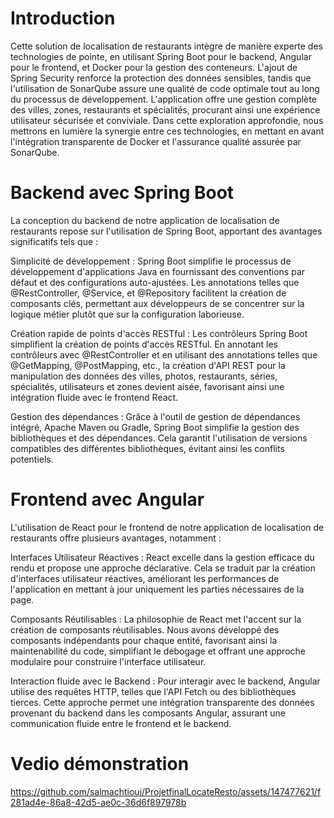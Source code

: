 # Introduction
Cette solution de localisation de restaurants intègre de manière experte des technologies de pointe, en utilisant Spring Boot pour le backend, Angular pour le frontend, et Docker pour la gestion des conteneurs. L'ajout de Spring Security renforce la protection des données sensibles, tandis que l'utilisation de SonarQube assure une qualité de code optimale tout au long du processus de développement. L'application offre une gestion complète des villes, zones, restaurants et spécialités, procurant ainsi une expérience utilisateur sécurisée et conviviale. Dans cette exploration approfondie, nous mettrons en lumière la synergie entre ces technologies, en mettant en avant l'intégration transparente de Docker et l'assurance qualité assurée par SonarQube.
# Backend avec Spring Boot

La conception du backend de notre application de localisation de restaurants repose sur l'utilisation de Spring Boot, apportant des avantages significatifs tels que :

Simplicité de développement :
Spring Boot simplifie le processus de développement d'applications Java en fournissant des conventions par défaut et des configurations auto-ajustées. Les annotations telles que @RestController, @Service, et @Repository facilitent la création de composants clés, permettant aux développeurs de se concentrer sur la logique métier plutôt que sur la configuration laborieuse.

Création rapide de points d'accès RESTful :
Les contrôleurs Spring Boot simplifient la création de points d'accès RESTful. En annotant les contrôleurs avec @RestController et en utilisant des annotations telles que @GetMapping, @PostMapping, etc., la création d'API REST pour la manipulation des données des villes, photos, restaurants, séries, spécialités, utilisateurs et zones devient aisée, favorisant ainsi une intégration fluide avec le frontend React.

Gestion des dépendances :
Grâce à l'outil de gestion de dépendances intégré, Apache Maven ou Gradle, Spring Boot simplifie la gestion des bibliothèques et des dépendances. Cela garantit l'utilisation de versions compatibles des différentes bibliothèques, évitant ainsi les conflits potentiels.

# Frontend avec Angular

L'utilisation de React pour le frontend de notre application de localisation de restaurants offre plusieurs avantages, notamment :

Interfaces Utilisateur Réactives :
React excelle dans la gestion efficace du rendu et propose une approche déclarative. Cela se traduit par la création d'interfaces utilisateur réactives, améliorant les performances de l'application en mettant à jour uniquement les parties nécessaires de la page.

Composants Réutilisables :
La philosophie de React met l'accent sur la création de composants réutilisables. Nous avons développé des composants indépendants pour chaque entité, favorisant ainsi la maintenabilité du code, simplifiant le débogage et offrant une approche modulaire pour construire l'interface utilisateur.

Interaction fluide avec le Backend :
Pour interagir avec le backend, Angular utilise des requêtes HTTP, telles que l'API Fetch ou des bibliothèques tierces. Cette approche permet une intégration transparente des données provenant du backend dans les composants Angular, assurant une communication fluide entre le frontend et le backend.
# Vedio démonstration

https://github.com/salmachtioui/ProjetfinalLocateResto/assets/147477621/f281ad4e-86a8-42d5-ae0c-36d6f897978b

